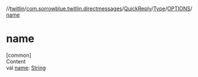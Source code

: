 //[twitlin](../../../../index.md)/[com.sorrowblue.twitlin.directmessages](../../../index.md)/[QuickReply](../../index.md)/[Type](../index.md)/[OPTIONS](index.md)/[name](name.md)



# name  
[common]  
Content  
val [name](name.md): [String](https://kotlinlang.org/api/latest/jvm/stdlib/kotlin/-string/index.html)  



